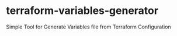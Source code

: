 # terraform-variables-generator
Simple Tool for Generate Variables file from Terraform Configuration
